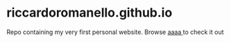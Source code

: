 # riccardoromanello.github.io

Repo containing my very first personal website.
Browse <a href="www.riccardoromanello.github.io"> aaaa </a> to check it out
